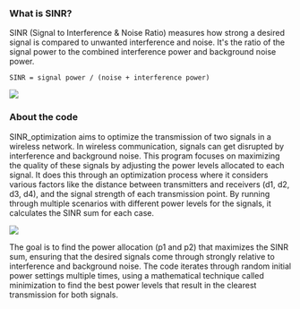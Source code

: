 

### What is SINR?
SINR (Signal to Interference & Noise Ratio) measures how strong a desired signal is compared to unwanted interference and noise. It's the ratio of the signal power to the combined interference power and background noise power.
```
SINR = signal power / (noise + interference power)
```

<img src="/assets/SINR/diagram.png">

### About the code
SINR_optimization aims to optimize the transmission of two signals in a wireless network. In wireless communication, signals can get disrupted by interference and background noise. This program focuses on maximizing the quality of these signals by adjusting the power levels allocated to each signal. It does this through an optimization process where it considers various factors like the distance between transmitters and receivers (d1, d2, d3, d4), and the signal strength of each transmission point. By running through multiple scenarios with different power levels for the signals, it calculates the SINR sum for each case.

<p float="center">
  <img src = "/assets/SINR/demo.png">
</p>


The goal is to find the power allocation (p1 and p2) that maximizes the SINR sum, ensuring that the desired signals come through strongly relative to interference and background noise. The code iterates through random initial power settings multiple times, using a mathematical technique called minimization to find the best power levels that result in the clearest transmission for both signals.
